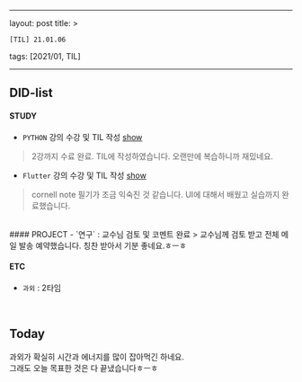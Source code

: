 ﻿---

layout: post
title: >

    [TIL] 21.01.06

tags: [2021/01, TIL]

---


## DID-list
#### STUDY
- `PYTHON` 강의 수강 및 TIL 작성 [show](https://github.com/hadan-HwH/TIL/blob/main/Python/01%20%EA%B8%B0%EB%B3%B8%EB%8D%B0%EC%9D%B4%ED%84%B0%EA%B5%AC%EC%A1%B0%20%EB%B0%8F%20%ED%95%A8%EC%88%98%20%EC%A0%95%EB%A6%AC.md)
> 2강까지 수료 완료. TIL에 작성하였습니다. 오랜만에 복습하니까 재밌네요.

- `Flutter` 강의 수강 및 TIL 작성 [show](https://github.com/hadan-HwH/TIL/blob/main/Flutter/section6-%20How%20to%20Build%20Beautiful%20UIs.md)
> cornell note 필기가 조금 익숙진 것 같습니다. UI에 대해서 배웠고 실습까지 완료했습니다.

<br>
#### PROJECT
- `연구` : 교수님 검토 및 코멘트 완료
> 교수님께 검토 받고 전체 메일 발송 예약했습니다. 칭찬 받아서 기분 좋네요.ㅎㅡㅎ

<br>

#### ETC
- `과외` : 2타임

<br>

## Today
과외가 확실히 시간과 에너지를 많이 잡아먹긴 하네요.<br>
그래도 오늘 목표한 것은 다 끝냈습니다ㅎㅡㅎ
<br><br><br>





